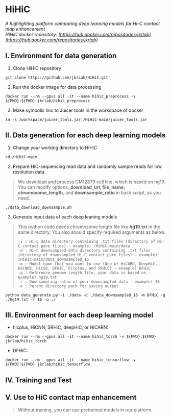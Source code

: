HiHiC
=====
*A highlighting platform comparing deep learning models for Hi-C contact map enhancement*   
*HiHiC docker repository: [https://hub.docker.com/repositories/jkrlab](https://hub.docker.com/repositories/jkrlab)*


Ⅰ. Environment for data generation
------------------------------------
1. Clone HiHiC repository
```
git clone https://github.com/jkrLab/HiHiC.git
```
2. Run the docker image for data processing
```
docker run --rm --gpus all -it --name hihic_preprocess -v ${PWD}:${PWD} jkrlab/hihic_preprocess
```
3. Make symbolic linc to Juicer tools in the workspace of docker
```
ln -s /workspace/juicer_tools.jar /HiHiC-main/juicer_tools.jar
```

  
Ⅱ. Data generation for each deep learning models
-------------------------------------------------
1. Change your working directory to HiHiC
```
cd /HiHiC-main
```
2. Prepare HiC-sequencing read data and randomly sample reads for low resolution data
>We download and process GM12879 cell line, which is based on hg19.   
>You can modify options, **download_url, file_name, chromosome_length**, and **downsample_ratio** in bash script, as you need.
```
./data_download_downsample.sh
```

3. Generate input data of each deep leaning models
>This python code needs chromosome length file like **hg19.txt** in the same directory. You also should specify required arguments as below.
>```
>-i : Hi-C data directory containing .txt files (directory of Hi-C contact pare files) - example) /HiHiC-main/data   
>-d : Hi-C downsampled data directory containing .txt files (directory of downsampled Hi-C contact pare files) - example) /HiHiC-main/data_downsampled_16   
>-m : Model name that you want to use (One of HiCARN, DeepHiC, HiCNN2, HiCSR, DFHiC, hicplus, and SRHiC) - example) DFHiC   
>-g : Reference genome length file, your data is based on - example) hg19.txt'  
>-r : Downsampling ratio of your downsampled data - example) 16
>-o : Parent directory path for saving output
>```
```
python data_generate.py -i ./data -d ./data_downsampled_16 -m DFHiC -g ./hg19.txt -r 16 -o ./
```

Ⅲ. Environment for each deep learning model
--------------------------------------------
* hicplus, HiCNN, SRHiC, deepHiC, or HiCARN:
```
docker run --rm --gpus all -it --name hihic_torch -v ${PWD}:${PWD} jkrlab/hihic_torch
```
* DFHiC:
```
docker run --rm --gpus all -it --name hihic_tensorflow -v ${PWD}:${PWD} jkrlab/hihic_tensorflow
```

Ⅳ. Training and Test
---------------------


Ⅴ. Use to HiC contact map enhancement
--------------------------------------
> Without training, you can use pretrained models in our platform.
